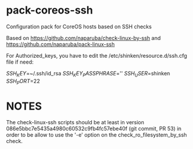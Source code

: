 pack-coreos-ssh
===============

Configuration pack for CoreOS hosts based on SSH checks

Based on https://github.com/naparuba/check-linux-by-ssh and https://github.com/naparuba/pack-linux-ssh

For Authorized_keys, you have to edit the /etc/shinken/resource.d/ssh.cfg file if need:

$SSH_KEY$=~/.ssh/id_rsa
$SSH_KEY_PASSPHRASE$=''
$SSH_USER$=shinken
$SSH_PORT$=22

NOTES
=====

The check-linux-ssh scripts should be at least in version
086e5bbc7e5435a4980c60532c9fb4fc57ebe40f (git commit, PR 53) in order to be
allow to use the '-e' option on the check_ro_filesystem_by_ssh check.

